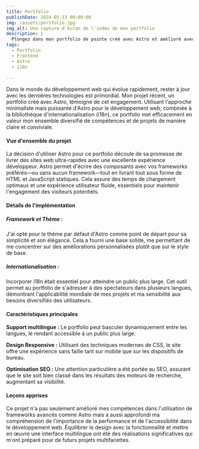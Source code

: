 ```yaml
---
title: Portfolio
publishDate: 2024-05-13 00:00:00
img: /assets/portfolio.jpg
img_alt: Une capture d'écran de l'index de mon portfolio
description: |
  Plongez dans mon portfolio de pointe créé avec Astro et amélioré avec i18n pour une vitrine multilingue.
tags:
  - Portfolio
  - Frontend
  - Astro
  - i18n
  
---
```


Dans le monde du développement web qui évolue rapidement, rester à jour avec les dernières technologies est primordial. Mon projet récent, un portfolio créé avec Astro, témoigne de cet engagement. Utilisant l'approche minimaliste mais puissante d'Astro pour le développement web, combinée à la bibliothèque d'internationalisation (i18n), ce portfolio met efficacement en valeur mon ensemble diversifié de compétences et de projets de manière claire et conviviale.

#### Vue d'ensemble du projet

La décision d'utiliser Astro pour ce portfolio découle de sa promesse de livrer des sites web ultra-rapides avec une excellente expérience développeur. Astro permet d'écrire des composants avec vos frameworks préférés—ou sans aucun framework—tout en livrant tout sous forme de HTML et JavaScript statiques. Cela assure des temps de chargement optimaux et une expérience utilisateur fluide, essentiels pour maintenir l'engagement des visiteurs potentiels.

#### Détails de l'implémentation

##### Framework et Thème :

J'ai opté pour le thème par défaut d'Astro comme point de départ pour sa simplicité et son élégance. Cela a fourni une base solide, me permettant de me concentrer sur des améliorations personnalisées plutôt que sur le style de base.

##### Internationalisation :
Incorporer i18n était essentiel pour atteindre un public plus large. Cet outil permet au portfolio de s'adresser à des spectateurs dans plusieurs langues, démontrant l'applicabilité mondiale de mes projets et ma sensibilité aux besoins diversifiés des utilisateurs.


#### Caractéristiques principales

**Support multilingue :** Le portfolio peut basculer dynamiquement entre les langues, le rendant accessible à un public plus large.

**Design Responsive :** Utilisant des techniques modernes de CSS, le site offre une expérience sans faille tant sur mobile que sur les dispositifs de bureau.

**Optimisation SEO :** Une attention particulière a été portée au SEO, assurant que le site soit bien classé dans les résultats des moteurs de recherche, augmentant sa visibilité.


#### Leçons apprises

Ce projet n'a pas seulement amélioré mes compétences dans l'utilisation de frameworks avancés comme Astro mais a aussi approfondi ma compréhension de l'importance de la performance et de l'accessibilité dans le développement web. Équilibrer le design avec la fonctionnalité et mettre en œuvre une interface multilingue ont été des réalisations significatives qui m'ont préparé pour de futurs projets multifacettes.
